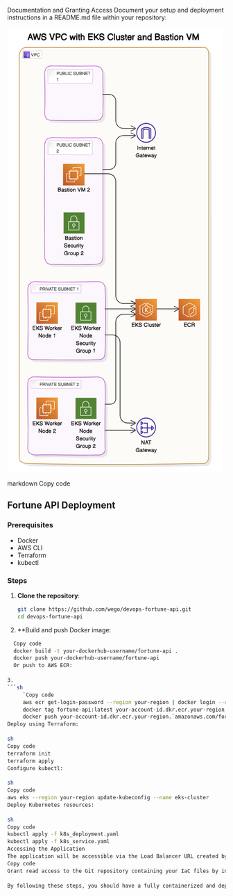Documentation and Granting Access
Document your setup and deployment instructions in a README.md file within your repository:

![alt text](image.png)

markdown
Copy code
## Fortune API Deployment

### Prerequisites
- Docker
- AWS CLI
- Terraform
- kubectl

### Steps

1. **Clone the repository**:
   ```sh
   git clone https://github.com/wego/devops-fortune-api.git
   cd devops-fortune-api

2.  **Build and push Docker image:

 ```sh
   Copy code
   docker build -t your-dockerhub-username/fortune-api .
   docker push your-dockerhub-username/fortune-api
   Or push to AWS ECR:

3. 
```sh
      `Copy code
      aws ecr get-login-password --region your-region | docker login --username AWS --password-stdin your-account-id.dkr.ecr.your-region.amazonaws.com
      docker tag fortune-api:latest your-account-id.dkr.ecr.your-region.amazonaws.com/fortune-api:latest
      docker push your-account-id.dkr.ecr.your-region.`amazonaws.com/fortune-api:latest
Deploy using Terraform:

sh
Copy code
terraform init
terraform apply
Configure kubectl:

sh
Copy code
aws eks --region your-region update-kubeconfig --name eks-cluster
Deploy Kubernetes resources:

sh
Copy code
kubectl apply -f k8s_deployment.yaml
kubectl apply -f k8s_service.yaml
Accessing the Application
The application will be accessible via the Load Balancer URL created by the Kubernetes service.
Copy code
Grant read access to the Git repository containing your IaC files by inviting the appropriate GitHub usernames as collaborators.

By following these steps, you should have a fully containerized and deployed application running on AWS EKS, managed by Terraform.